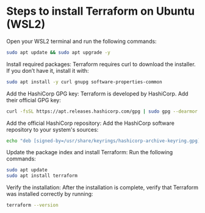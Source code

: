 # **Steps to install Terraform on Ubuntu (WSL2)**

Open your WSL2 terminal and run the following commands:

```bash
sudo apt update && sudo apt upgrade -y
```

Install required packages: Terraform requires curl to download the installer. If you don’t have it, install it with:

```bash
sudo apt install -y curl gnupg software-properties-common
```

Add the HashiCorp GPG key: Terraform is developed by HashiCorp. Add their official GPG key:

```bash
curl -fsSL https://apt.releases.hashicorp.com/gpg | sudo gpg --dearmor -o /usr/share/keyrings/hashicorp-archive-keyring.gpg
```

Add the official HashiCorp repository: Add the HashiCorp software repository to your system's sources:

```bash
echo "deb [signed-by=/usr/share/keyrings/hashicorp-archive-keyring.gpg] https://apt.releases.hashicorp.com $(lsb_release -cs) main" | sudo tee /etc/apt/sources.list.d/hashicorp.list
```

Update the package index and install Terraform: Run the following commands:

```bash
sudo apt update
sudo apt install terraform
```

Verify the installation: After the installation is complete, verify that Terraform was installed correctly by running:

```bash
terraform --version
```
